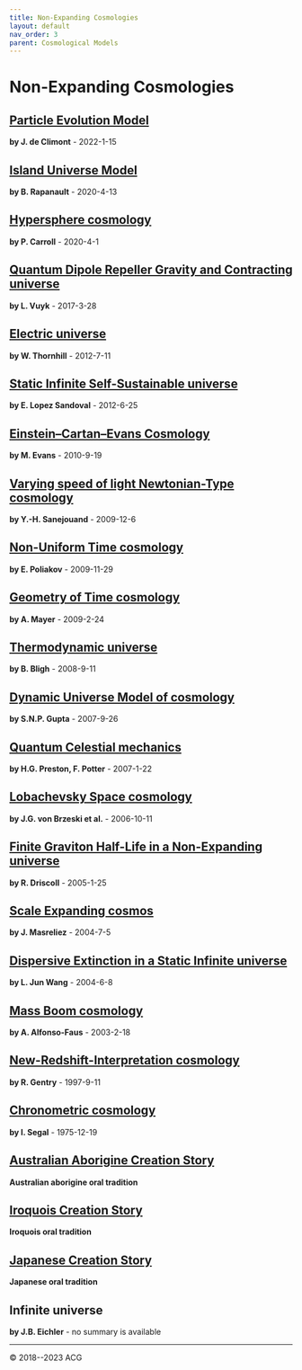 ```yaml
---
title: Non-Expanding Cosmologies
layout: default
nav_order: 3
parent: Cosmological Models
---
```


# Non-Expanding Cosmologies

## [Particle Evolution Model](./pem-20220115.pdf)
**by J. de Climont** - 2022-1-15

## [Island Universe Model](./ium-20200413.pdf)
**by B. Rapanault** - 2020-4-13

## [Hypersphere cosmology](./hyc-20200401.pdf)
**by P. Carroll** - 2020-4-1

## [Quantum Dipole Repeller Gravity and Contracting universe](./qdrg-c-20170328.pdf)
**by L. Vuyk** - 2017-3-28

## [Electric universe](./eu-20120711.pdf)
**by W. Thornhill** - 2012-7-11

## [Static Infinite Self-Sustainable universe](./siss-20120625.pdf)
**by E. Lopez Sandoval** - 2012-6-25

## [Einstein–Cartan–Evans Cosmology](./ece-20100919.pdf)
**by M. Evans** - 2010-9-19

## [Varying speed of light Newtonian-Type cosmology](./vsln-20091206.pdf)
**by Y.-H. Sanejouand** - 2009-12-6

## [Non-Uniform Time cosmology](./nut-20091129.pdf)
**by E. Poliakov** - 2009-11-29

## [Geometry of Time cosmology](https://www.sensibleuniverse.net/pages/book.html)
**by A. Mayer** - 2009-2-24

## [Thermodynamic universe](./thu-20080911.pdf)
**by B. Bligh** -  2008-9-11

## [Dynamic Universe Model of cosmology](./dum-20070926.pdf)
**by S.N.P. Gupta** - 2007-9-26

## [Quantum Celestial mechanics](./qcm-20070122.pdf)
**by H.G. Preston, F. Potter** - 2007-1-22

## [Lobachevsky Space cosmology](./ls-20061011.pdf)
**by J.G. von Brzeski et al.** - 2006-10-11

## [Finite Graviton Half-Life in a Non-Expanding universe](./fghl-nx-20050125.pdf)
**by R. Driscoll** - 2005-1-25

## [Scale Expanding cosmos](./sxc-20040705.pdf)
**by J. Masreliez** - 2004-7-5

## [Dispersive Extinction in a Static Infinite universe](./de-si-20040608.pdf)
**by L. Jun Wang** - 2004-6-8

## [Mass Boom cosmology](./mb-20030218.pdf)
**by A. Alfonso-Faus** - 2003-2-18

## [New-Redshift-Interpretation cosmology](./nri-19970911.pdf)
**by R. Gentry** - 1997-9-11

## [Chronometric cosmology](chrc-19751219.pdf)
**by I. Segal** - 1975-12-19

## [Australian Aborigine Creation Story](./australian-aborigine-creation-myth/)
**Australian aborigine oral tradition**

## [Iroquois Creation Story](iroquois-creation-myth/)
**Iroquois oral tradition**

## [Japanese Creation Story](./japanese-creation-myth.html)
**Japanese oral tradition**

## Infinite universe
**by J.B. Eichler** - no summary is available

---

© 2018--2023 ACG

